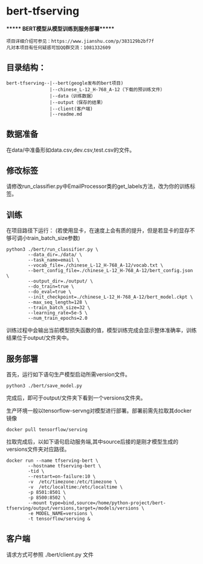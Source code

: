 # bert-tfserving

**\*\*\*\*\* BERT模型从模型训练到服务部署\*\*\*\*\***
```
项目详细介绍可参见：https://www.jianshu.com/p/383129b2bf7f
凡对本项目有任何疑惑可加QQ群交流：1081332609
```
## 目录结构：

```
bert-tfserving--|--bert(geogle发布的bert项目)
                |--chinese_L-12_H-768_A-12（下载的预训练文件）
                |--data（训练数据）
                |--output（保存的结果）
                |--client(客户端)
                |--readme.md
```
## 数据准备

在data/中准备形如data.csv,dev.csv,test.csv的文件。

## 修改标签

请修改run_classifier.py中EmailProcessor类的get_labels方法，改为你的训练标签。

## 训练

在项目路径下运行：
(若使用显卡，在速度上会有质的提升，但是若显卡的显存不够可调小train_batch_size参数)
```
python3 ./bert/run_classifier.py \
        --data_dir=./data/ \
        --task_name=email \
        --vocab_file=./chinese_L-12_H-768_A-12/vocab.txt \
        --bert_config_file=./chinese_L-12_H-768_A-12/bert_config.json \
        --output_dir=./output/ \
        --do_train=true \
        --do_eval=true \
        --init_checkpoint=./chinese_L-12_H-768_A-12/bert_model.ckpt \
        --max_seq_length=128 \
        --train_batch_size=32 \
        --learning_rate=5e-5 \
        --num_train_epochs=2.0
```
训练过程中会输出当前模型损失函数的值，模型训练完成会显示整体准确率，训练结果位于output/文件夹中。

## 服务部署

首先，运行如下语句生产模型启动所需version文件。

```
python3 ./bert/save_model.py
```
完成后，即可于output/文件夹下看到一个versions文件夹。

生产环境一般以tensorflow-servng对模型进行部署。部署前需先拉取其docker镜像

```
docker pull tensorflow/serving
```

拉取完成后，以如下语句启动服务端,其中source后接的是刚才模型生成的versions文件夹对应路径。

```
docker run --name tfserving-bert \
        --hostname tfserving-bert \
        -tid \
        --restart=on-failure:10 \
        -v  /etc/timezone:/etc/timezone \
        -v  /etc/localtime:/etc/localtime \
        -p 8501:8501 \
        -p 8500:8502 \
        --mount type=bind,source=/home/python-project/bert-tfserving/output/versions,target=/models/versions \
        -e MODEL_NAME=versions \
        -t tensorflow/serving &
```
## 客户端

请求方式可参照 ./bert/client.py 文件